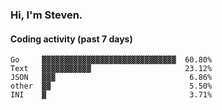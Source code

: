 ### Hi, I'm Steven.

#### Coding activity (past 7 days)
```
Go     ▓▓▓▓▓▓▓▓▓▓▓▓▓▓▓▓▓▓▓▓▓▓▓▓▓▓▓▓▓▓  60.80%
Text   ▓▓▓▓▓▓▓▓▓▓▓                     23.12%
JSON   ▓▓▓                              6.86%
other  ▓▓                               5.50%
INI    ▓                                3.71%
```
